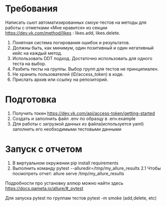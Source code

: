 # Требования
Написать сьют автоматизированных смоук-тестов на методы для работы с отметками «Мне нравится» из секции https://dev.vk.com/method/likes :
likes.add, likes.delete.

1. Понятная система логирования ошибок и результатов.
2. Должны быть, как минимум, один позитивный и один негативный кейс на каждый метод.
3. Использовать DDT подход. Достаточно использовать для одного теста на выбор.
4. Разбить тесты на группы. Выбор групп для тестов не принципиален.
5. Не хранить пользователей (ID/access_token) в коде.
6. Прислать архив или ссылку на репозиторий.

# Подготовка
1. Получить токен https://dev.vk.com/api/access-token/getting-started
2. Создать и заполнить файл .env по образцу в .env.example
3. Для работы с загрузкой данных из файла(используется yaml) заполнить его необходимыми тестовыми данными

# Запуск с отчетом
1. В виртуальном окружении pip install requirements
2. Выполнить команду pytest --alluredir=/tmp/my_allure_results
2.1 Чтобы посмотреть отчет: allure serve /tmp/my_allure_results

Подробности про установку аллюр можно найти здесь https://docs.qameta.io/allure/#_pytest

Для запуска pytest по группам тестов pytest -m smoke (add,delete, etc)
